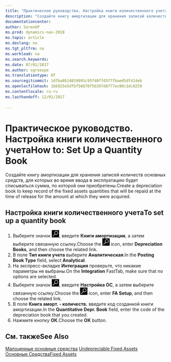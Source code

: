 ```yaml
---
title: "Практическое руководство. Настройка книги количественного учета"
description: "Создайте книгу амортизации для хранения записей количеств основных средств, для которых во время ввода в эксплуатацию будет списываться сумма, по которой они приобретены."
documentationcenter: 
author: SorenGP
ms.prod: dynamics-nav-2018
ms.topic: article
ms.devlang: na
ms.tgt_pltfrm: na
ms.workload: na
ms.search.keywords: 
ms.date: 07/01/2017
ms.author: sgroespe
ms.translationtype: HT
ms.sourcegitcommit: 1dfba8b14019991c95f40ffd5f7fbaed5df414eb
ms.openlocfilehash: 1bb925e5dfbf56670f5b397d8777ec00c1dc0259
ms.contentlocale: ru-ru
ms.lasthandoff: 12/01/2017

---
```

# <a name="how-to-set-up-a-quantity-book"></a><span data-ttu-id="97366-103">Практическое руководство. Настройка книги количественного учета</span><span class="sxs-lookup"><span data-stu-id="97366-103">How to: Set Up a Quantity Book</span></span>
<span data-ttu-id="97366-104">Создайте книгу амортизации для хранения записей количеств основных средств, для которых во время ввода в эксплуатацию будет списываться сумма, по которой они приобретены.</span><span class="sxs-lookup"><span data-stu-id="97366-104">Create a depreciation book to keep record of the fixed assets quantities that will be repaid at the time of release for the amount at which they were acquired.</span></span>  

## <a name="to-set-up-a-quantity-book"></a><span data-ttu-id="97366-105">Настройка книги количественного учета</span><span class="sxs-lookup"><span data-stu-id="97366-105">To set up a quantity book</span></span>  

1.  <span data-ttu-id="97366-106">Выберите значок ![Поиск страницы или отчета](../../media/ui-search/search_small.png "Значок поиска страницы или отчета"), введите **Книги амортизации**, а затем выберите связанную ссылку.</span><span class="sxs-lookup"><span data-stu-id="97366-106">Choose the ![Search for Page or Report](../../media/ui-search/search_small.png "Search for Page or Report icon") icon, enter **Depreciation Books**, and then choose the related link.</span></span>  
2.  <span data-ttu-id="97366-107">В поле **Тип книги учета** выберите **Аналитическая**.</span><span class="sxs-lookup"><span data-stu-id="97366-107">In the **Posting Book Type** field, select **Analytical**.</span></span>  
3.  <span data-ttu-id="97366-108">На экспресс-вкладке **Интеграция** проверьте, что никакие параметры не выбраны.</span><span class="sxs-lookup"><span data-stu-id="97366-108">On the **Integration** FastTab, make sure that no options are selected.</span></span>  
4.  <span data-ttu-id="97366-109">Выберите значок ![Поиск страницы или отчета](../../media/ui-search/search_small.png "Значок поиска страницы или отчета"), введите **Настройка ОС**, а затем выберите связанную ссылку.</span><span class="sxs-lookup"><span data-stu-id="97366-109">Choose the ![Search for Page or Report](../../media/ui-search/search_small.png "Search for Page or Report icon") icon, enter **FA Setup**, and then choose the related link.</span></span>  
5.  <span data-ttu-id="97366-110">В поле **Книга аморт. - количеств.** введите код созданной книги амортизации.</span><span class="sxs-lookup"><span data-stu-id="97366-110">In the **Quantitative Depr. Book** field, enter the code of the depreciation book that you created.</span></span>  
6.  <span data-ttu-id="97366-111">Нажмите кнопку **ОК**.</span><span class="sxs-lookup"><span data-stu-id="97366-111">Choose the **OK** button.</span></span>  

## <a name="see-also"></a><span data-ttu-id="97366-112">См. также</span><span class="sxs-lookup"><span data-stu-id="97366-112">See Also</span></span>  
 <span data-ttu-id="97366-113">[Малоценные основные средства](undepreciable-fixed-assets.md) </span><span class="sxs-lookup"><span data-stu-id="97366-113">[Undepreciable Fixed Assets](undepreciable-fixed-assets.md) </span></span>  
[<span data-ttu-id="97366-114">Основные Средства</span><span class="sxs-lookup"><span data-stu-id="97366-114">Fixed Assets</span></span>](../../fa-manage.md)

